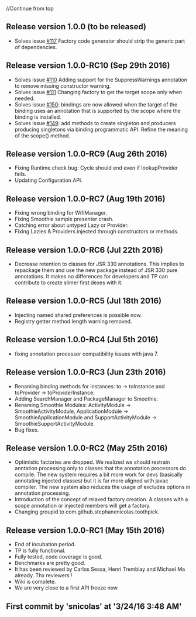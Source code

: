 //Continue from top


## Release version 1.0.0 (to be released)

* Solves issue [#117](https://github.com/stephanenicolas/toothpick/issues/117) Factory code generator should strip the generic part of dependencies.

## Release version 1.0.0-RC10 (Sep 29th 2016)

* Solves issue [#110](https://github.com/stephanenicolas/toothpick/issues/110) Adding support for the SuppressWarnings annotation to remove missing constructor warning.
* Solves issue [#111](https://github.com/stephanenicolas/toothpick/issues/111) Changing factory to get the target scope only when needed.
* Solves issue [#150](https://github.com/stephanenicolas/toothpick/issues/150): bindings are now allowed when the target of the binding uses an annotation that is supported by the scope where the binding is installed.
* Solves issue [#149](https://github.com/stephanenicolas/toothpick/issues/149): add methods to create singleton and producers producing singletons via binding programmatic API. Refine the meaning of the scope() method.

## Release version 1.0.0-RC9 (Aug 26th 2016)

* Fixing Runtime check bug: Cycle should end even if lookupProvider fails.
* Updating Configuration API.

## Release version 1.0.0-RC7 (Aug 19th 2016)

* Fixing wrong binding for WifiManager.
* Fixing Smoothie sample presenter crash.
* Catching error about untyped Lazy or Provider.
* Fixing Lazies & Providers injected through constructors or methods.

## Release version 1.0.0-RC6 (Jul 22th 2016)

* Decrease retention to classes for JSR 330 annotations. This implies to repackage them and use the new package 
instead of JSR 330 pure annotations. It makes no differences for developers and TP can contribute to create slimer
first dexes with it.

## Release version 1.0.0-RC5 (Jul 18th 2016)

* Injecting named shared preferences is possible now.
* Registry getter method length warning removed.

## Release version 1.0.0-RC4 (Jul 5th 2016)

* fixing annotation processor compatibility issues with java 7.

## Release version 1.0.0-RC3 (Jun 23th 2016)

* Renaming binding methods for instances: to -> toInstance and toProvider -> toProviderInstance.
* Adding SearchManager and PackageManager to Smoothie.
* Renaming Smoothie Modules: ActivityModule -> SmoothieActivityModule, ApplicationModule -> SmoothieApplicationModule
and SupportActivityModule -> SmoothieSupportActivityModule.
* Bug fixes.

## Release version 1.0.0-RC2 (May 25th 2016)

* Optimistic factories are dropped. We realized we should restrain anntation processing only to classes that
the annotation processors do compile. The new system requires a bit more work for devs (basically annotating injected classes)
but it is far more aligned with javac compiler. The new system also reduces the usage of excludes options in annotation processing.
* Introduction of the concept of relaxed factory creation. A classes with a scope annotation or injected members will get a factory.
* Changing groupid to com.github.stephanenicolas.toothpick.

## Release version 1.0.0-RC1 (May 15th 2016)

* End of incubation period.
* TP is fully functional.
* Fully tested, code coverage is good.
* Benchmarks are pretty good.
* It has been reviewed by Carlos Sessa, Henri Tremblay and Michael Ma already. Thx reviewers !
* Wiki is complete.
* We are very close to a first API freeze now.

## First commit by 'snicolas' at '3/24/16 3:48 AM'
